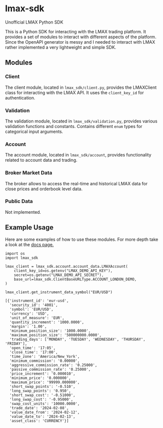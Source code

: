 # lmax-sdk
Unofficial LMAX Python SDK

This is a Python SDK for interacting with the LMAX trading platform. It provides a set of modules to interact with different aspects of the platform. Since the OpenAPI generator is messy and I needed to interact with LMAX rather implemented a very lightweight and simple SDK.

## Modules
### Client
The client module, located in `lmax_sdk/client.py`, provides the LMAXClient class for interacting with the LMAX API. It uses the `client_key_id` for authentication.

### Validation
The validation module, located in `lmax_sdk/validation.py`, provides various validation functions and constants. Contains different `enum` types for categorical input arguments.

### Account
The account module, located in `lmax_sdk/account`, provides functionality related to account data and trading.

### Broker Market Data
The broker allows to access the real-time and historical LMAX data for close prices and orderbook level data.

### Public Data
Not implemented.

## Example Usage
Here are some examples of how to use these modules. For more depth take a look at the [docs page.](https://adradr.github.io/lmax-python-sdk/)

```
import os
import lmax_sdk

lmax_client = lmax_sdk.account.account_data.LMAXAccount(
    client_key_id=os.getenv("LMAX_DEMO_API_KEY"),
    secret=os.getenv("LMAX_DEMO_API_SECRET"),
    base_url=lmax_sdk.ClientBaseURLType.ACCOUNT_LONDON_DEMO,
)

lmax_client.get_instrument_data_symbol("EUR/USD")

[{'instrument_id': 'eur-usd',
  'security_id': '4001',
  'symbol': 'EUR/USD',
  'currency': 'USD',
  'unit_of_measure': 'EUR',
  'quantity_increment': '1000.0000',
  'margin': '1.00',
  'minimum_position_size': '1000.0000',
  'maximum_position_size': '500000000.0000',
  'trading_days': ['MONDAY', 'TUESDAY', 'WEDNESDAY', 'THURSDAY', 'FRIDAY'],
  'open_time': '17:05',
  'close_time': '17:00',
  'time_zone': 'America/New_York',
  'minimum_commission': '0.00000',
  'aggressive_commission_rate': '0.25000',
  'passive_commission_rate': '0.25000',
  'price_increment': '0.000010',
  'minimum_price': '0.000000',
  'maximum_price': '99999.000000',
  'short_swap_points': '-0.510',
  'long_swap_points': '0.950',
  'short_swap_cost': '-0.51000',
  'long_swap_cost': '-0.95000',
  'swap_cost_units': '10000.0000',
  'trade_date': '2024-02-08',
  'value_date_from': '2024-02-12',
  'value_date_to': '2024-02-13',
  'asset_class': 'CURRENCY'}]
```

